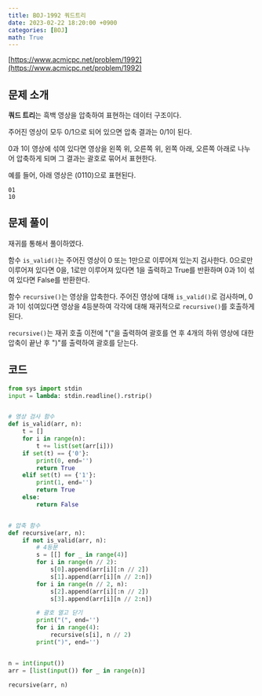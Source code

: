 ```yaml
---
title: BOJ-1992 쿼드트리
date: 2023-02-22 18:20:00 +0900
categories: [BOJ]
math: True
---
```


[https://www.acmicpc.net/problem/1992](https://www.acmicpc.net/problem/1992)

## 문제 소개

**쿼드 트리**는 흑백 영상을 압축하여 표현하는 데이터 구조이다.

주어진 영상이 모두 0/1으로 되어 있으면 압축 결과는 0/1이 된다.

0과 1이 영상에 섞여 있다면 영상을 왼쪽 위, 오른쪽 위, 왼쪽 아래, 오른쪽 아래로 나누어 압축하게 되며 그 결과는 괄호로 묶어서 표현한다.

예를 들어, 아래 영상은 (0110)으로 표현된다.

```
01
10
```

## 문제 풀이

재귀를 통해서 풀이하였다.

함수 `is_valid()`는 주어진 영상이 0 또는 1만으로 이루어져 있는지 검사한다. 0으로만 이루어져 있다면 0을, 1로만 이루어져 있다면 1을 출력하고 True를 반환하며 0과 1이 섞여 있다면 False를 반환한다.

함수 `recursive()`는 영상을 압축한다. 주어진 영상에 대해 `is_valid()`로 검사하며, 0과 1이 섞여있다면 영상을 4등분하여 각각에 대해 재귀적으로 `recursive()`를 호출하게 된다.

`recursive()`는 재귀 호출 이전에 "("을 출력하여 괄호를 연 후 4개의 하위 영상에 대한 압축이 끝난 후 ")"를 출력하여 괄호를 닫는다.

## 코드

```python
from sys import stdin
input = lambda: stdin.readline().rstrip()


# 영상 검사 함수
def is_valid(arr, n):
    t = []
    for i in range(n):
        t += list(set(arr[i]))
    if set(t) == {'0'}:
        print(0, end='')
        return True
    elif set(t) == {'1'}:
        print(1, end='')
        return True
    else:
        return False


# 압축 함수
def recursive(arr, n):
    if not is_valid(arr, n):
        # 4등분
        s = [[] for _ in range(4)]
        for i in range(n // 2):
            s[0].append(arr[i][:n // 2])
            s[1].append(arr[i][n // 2:n])
        for i in range(n // 2, n):
            s[2].append(arr[i][:n // 2])
            s[3].append(arr[i][n // 2:n])

        # 괄호 열고 닫기
        print("(", end='')
        for i in range(4):
            recursive(s[i], n // 2)
        print(")", end='')


n = int(input())
arr = [list(input()) for _ in range(n)]

recursive(arr, n)

```
